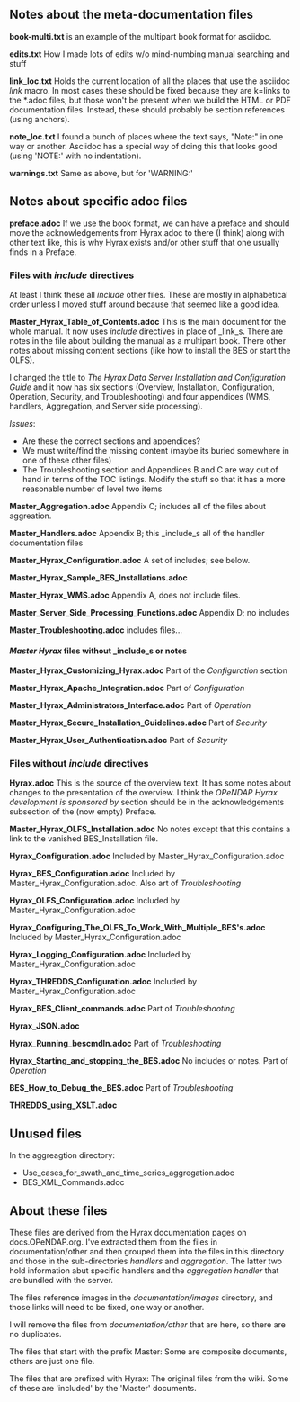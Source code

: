 
## Notes about the meta-documentation files

**book-multi.txt** is an example of the multipart book format for
asciidoc.

**edits.txt** How I made lots of edits w/o mind-numbing manual
  searching and stuff

**link_loc.txt** Holds the current location of all the places that use
  the asciidoc _link_ macro. In most cases these should be fixed
  because they are k=links to the *.adoc files, but those won't be
  present when we build the HTML or PDF documentation files.  Instead,
  these should probably be section references (using anchors).

**note_loc.txt** I found a bunch of places where the text says,
  "Note:" in one way or another. Asciidoc has a special way of doing
  this that looks good (using 'NOTE:' with no indentation). 

**warnings.txt** Same as above, but for 'WARNING:'

## Notes about specific adoc files

**preface.adoc** If we use the book format, we can have a preface and
should move the acknowledgements from Hyrax.adoc to there (I think)
along with other text like, this is why Hyrax exists and/or other
stuff that one usually finds in a Preface.

### Files with _include_ directives
At least I think these all _include_ other files. These are mostly in
alphabetical order unless I moved stuff around because that seemed
like a good idea.

**Master\_Hyrax\_Table\_of\_Contents.adoc** This is the main document
  for the whole manual. It now uses _include_ directives in place of
  _link_s. There are notes in the file about building the manual
  as a multipart book. There other notes about missing content
  sections (like how to install the BES or start the OLFS).

I changed the title to _The Hyrax Data Server Installation and
Configuration Guide_ and it now has six sections (Overview, Installation,
Configuration, Operation, Security, and Troubleshooting) and four
appendices (WMS, handlers, Aggregation, and Server side processing).

_Issues_:
* Are these the correct sections and appendices?
* We must write/find the missing content (maybe its buried somewhere
in one of these other files)
* The Troubleshooting section and Appendices B and C are way out of
  hand in terms of the TOC listings. Modify the stuff so that it has a
  more reasonable number of level two items

**Master\_Aggregation.adoc** Appendix C; includes all of the files
  about aggreation.

**Master\_Handlers.adoc** Appendix B; this _include_s all of the
  handler documentation files

**Master\_Hyrax\_Configuration.adoc** A set of includes; see below.

**Master\_Hyrax\_Sample\_BES\_Installations.adoc**

**Master\_Hyrax\_WMS.adoc** Appendix A, does not include files.

**Master\_Server\_Side\_Processing\_Functions.adoc** Appendix D; no includes

**Master\_Troubleshooting.adoc** includes files...

#### _Master Hyrax_ files without _include_s or notes

**Master\_Hyrax\_Customizing\_Hyrax.adoc** Part of the
  _Configuration_ section

**Master\_Hyrax\_Apache\_Integration.adoc** Part of _Configuration_

**Master\_Hyrax\_Administrators\_Interface.adoc** Part of _Operation_

**Master\_Hyrax\_Secure\_Installation\_Guidelines.adoc** Part of _Security_

**Master\_Hyrax\_User\_Authentication.adoc** Part of _Security_

### Files without _include_ directives

**Hyrax.adoc** This is the source of the overview text. It has some
  notes about changes to the presentation of the overview. I think the
  _OPeNDAP Hyrax development is sponsored by_ section should be in the
  acknowledgements subsection of the (now empty) Preface.

**Master\_Hyrax\_OLFS\_Installation.adoc** No notes except that this
  contains a link to the vanished BES_Installation file.

**Hyrax\_Configuration.adoc** Included by Master_Hyrax_Configuration.adoc

**Hyrax\_BES\_Configuration.adoc** Included by
  Master_Hyrax_Configuration.adoc. Also art of _Troubleshooting_

**Hyrax\_OLFS\_Configuration.adoc** Included by Master_Hyrax_Configuration.adoc

**Hyrax\_Configuring\_The\_OLFS\_To\_Work\_With\_Multiple\_BES's.adoc** Included by Master_Hyrax_Configuration.adoc

**Hyrax\_Logging\_Configuration.adoc** Included by Master_Hyrax_Configuration.adoc

**Hyrax\_THREDDS\_Configuration.adoc** Included by
Master_Hyrax_Configuration.adoc

**Hyrax\_BES\_Client\_commands.adoc** Part of _Troubleshooting_

**Hyrax\_JSON.adoc**

**Hyrax\_Running\_bescmdln.adoc** Part of _Troubleshooting_

**Hyrax\_Starting\_and\_stopping\_the\_BES.adoc** No includes or
  notes. Part of _Operation_

**BES\_How\_to\_Debug\_the\_BES.adoc** Part of _Troubleshooting_

**THREDDS\_using\_XSLT.adoc**

## Unused files

In the aggreagtion directory:
* Use\_cases\_for\_swath\_and\_time\_series\_aggregation.adoc
* BES\_XML\_Commands.adoc

## About these files

These files are derived from the Hyrax documentation pages on
docs.OPeNDAP.org. I've extracted them from the files in
documentation/other and then grouped them into the files in this
directory and those in the sub-directories _handlers_ and
_aggregation_. The latter two hold information abut specific handlers
and the _aggregation handler_ that are bundled with the server.

The files reference images in the _documentation/images_ directory,
and those links will need to be fixed, one way or another.

I will remove the files from _documentation/other_ that are here, so
there are no duplicates.

The files that start with the prefix Master: Some are composite documents,
others are just one file. 

The files that are prefixed with Hyrax: The original files from the wiki. Some of these are 'included' by the 'Master' documents.
